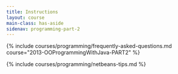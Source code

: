 ```yaml
---
title: Instructions
layout: course
main-class: has-aside
sidenav: programming-part-2
---
```

{% include courses/programming/frequently-asked-questions.md course="2013-OOProgrammingWithJava-PART2" %}

{% include courses/programming/netbeans-tips.md %}